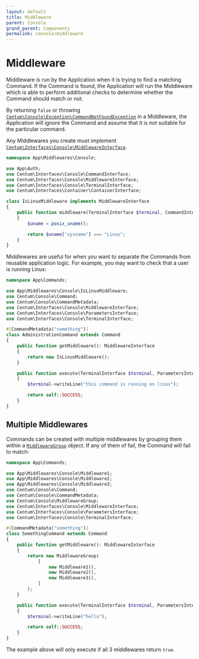 ```yaml
---
layout: default
title: Middleware
parent: Console
grand_parent: Components
permalink: console/middleware
---
```




# Middleware

Middleware is run by the Application when it is trying to find a matching Command.
If the Command is found, the Application will run the Middleware which is able to perform additional checks to determine whether the Command should match or not.

By returning `false` or throwing [`Centum\Console\Exception\CommandNotFoundException`](https://github.com/SidRoberts/centum/blob/development/src/Console/Exception/CommandNotFoundException.php) in a Middleware, the Application will ignore the Command and assume that it is not suitable for the particular command.

Any Middlewares you create must implement [`Centum\Interfaces\Console\MiddlewareInterface`](https://github.com/SidRoberts/centum/blob/development/src/Interfaces/Console/MiddlewareInterface.php).

```php
namespace App\Middlewares\Console;

use App\Auth;
use Centum\Interfaces\Console\CommandInterface;
use Centum\Interfaces\Console\MiddlewareInterface;
use Centum\Interfaces\Console\TerminalInterface;
use Centum\Interfaces\Container\ContainerInterface;

class IsLinuxMiddleware implements MiddlewareInterface
{
    public function middleware(TerminalInterface $terminal, CommandInterface $command, ContainerInterface $container): bool
    {
        $uname = posix_uname();

        return $uname["sysname"] === "Linux";
    }
}
```

Middlewares are useful for when you want to separate the Commands from reusable application logic.
For example, you may want to check that a user is running Linux:

```php
namespace App\Commands;

use App\Middlewares\Console\IsLinuxMiddleware;
use Centum\Console\Command;
use Centum\Console\CommandMetadata;
use Centum\Interfaces\Console\MiddlewareInterface;
use Centum\Interfaces\Console\ParametersInterface;
use Centum\Interfaces\Console\TerminalInterface;

#[CommandMetadata("something")]
class AdministrationCommand extends Command
{
    public function getMiddleware(): MiddlewareInterface
    {
        return new IsLinuxMiddleware();
    }

    public function execute(TerminalInterface $terminal, ParametersInterface $parameters): int
    {
        $terminal->writeLine("this command is running on linux");

        return self::SUCCESS;
    }
}
```



## Multiple Middlewares

Commands can be created with multiple middlewares by grouping them within a [`MiddlewareGroup`](https://github.com/SidRoberts/centum/blob/development/src/Console/MiddlewareGroup.php) object.
If any of them of fail, the Command will fail to match:

```php
namespace App\Commands;

use App\Middlewares\Console\Middleware1;
use App\Middlewares\Console\Middleware2;
use App\Middlewares\Console\Middleware3;
use Centum\Console\Command;
use Centum\Console\CommandMetadata;
use Centum\Console\MiddlewareGroup;
use Centum\Interfaces\Console\MiddlewareInterface;
use Centum\Interfaces\Console\ParametersInterface;
use Centum\Interfaces\Console\TerminalInterface;

#[CommandMetadata("something")]
class SomethingCommand extends Command
{
    public function getMiddleware(): MiddlewareInterface
    {
        return new MiddlewareGroup(
            [
                new Middleware1(),
                new Middleware2(),
                new Middleware3(),
            ]
        );
    }

    public function execute(TerminalInterface $terminal, ParametersInterface $parameters): int
    {
        $terminal->writeLine("hello");

        return self::SUCCESS;
    }
}
```

The example above will only execute if all 3 middlewares return `true`.
